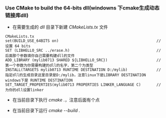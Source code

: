 <!--
 * @Author: your name
 * @Date: 2021-06-22 13:25:28
 * @LastEditTime: 2021-06-22 13:34:31
 * @LastEditors: Please set LastEditors
 * @Description: In User Settings Edit
 * @FilePath: \Favorites\others\cmake_64bit_dll.md
-->
### Use CMake to build the 64-bits dll(windowns 下cmake生成动态链接库dll)

+ 在需要生成的 *dll* 目录下新建 *CMakeLists.tx* 文件
```
CMakeLists.tx
set(BUILD_USE_64BITS on)                                            // 设置 64 bits
SET (LIBHELLO_SRC ../erase.h)                                       // 后面那个参数填你自己需要构建dll的文件
ADD_LIBRARY (mylib0713 SHARED ${LIBHELLO_SRC})                      //  第一个参数为你需要构建的dll的名字，第二个为类型
INSTALL(TARGETS mylib0713 RUNTIME DESTINATION D:/mylib)             //指定dll的生成目录这里目录是D:/mylib，注意linux下是LIBRARY DESTINATION  windows下是 RUNTIME DESTINATION
SET_TARGET_PROPERTIES(mylib0713 PROPERTIES LINKER_LANGUAGE C)       //为你的dll设置linker
```
+ 在当前目录下执行 *cmake .*，注意后面有个点

+ 在当前目录下运行 *cmake --build .*
